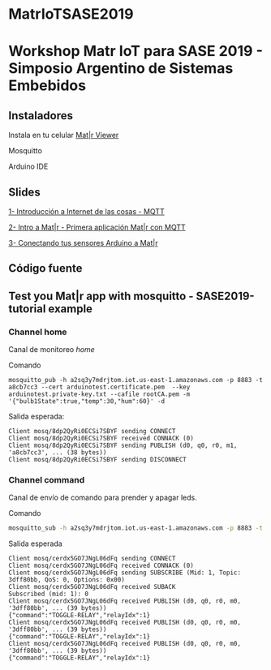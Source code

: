 # MatrIoTSASE2019

# Workshop Matr IoT para SASE 2019 - Simposio Argentino de Sistemas Embebidos 
## Instaladores

Instala en tu celular [Mat|r Viewer]( https://play.google.com/store/apps/details?id=com.inosur.matr)

Mosquitto

Arduino IDE 


## Slides

[1- Introducción a Internet de las cosas - MQTT](https://docs.google.com/presentation/d/1XVnJ0plecw3oD37Usjq8RfObKmwj6wM1WdNtZ2kQkAY/edit?usp=sharing)

[2- Intro a Mat|r - Primera aplicación Mat|r con MQTT ](https://docs.google.com/presentation/d/1dJMVf1PW2CSBLgxwoCogAXe8xh_dOTfB2xqBnLhkxLo/edit?usp=sharing)

[3- Conectando tus sensores Arduino a Mat|r](https://docs.google.com/presentation/d/1Q4N4KBDeaxzQqAz7rKdHzow87QbtEnnqmYwSne3ce-8/edit?usp=sharing)

## Código fuente



## Test you Mat|r app with mosquitto - SASE2019-tutorial example

### Channel home

Canal de monitoreo *home*

Comando

```
mosquitto_pub -h a2sq3y7mdrjtom.iot.us-east-1.amazonaws.com -p 8883 -t a8cb7cc3 --cert arduinotest.certificate.pem  --key arduinotest.private-key.txt --cafile rootCA.pem -m '{"bulb1State":true,"temp":30,"hum":60}' -d

```

Salida esperada:

```
Client mosq/8dp2QyRi0ECSi7SBYF sending CONNECT
Client mosq/8dp2QyRi0ECSi7SBYF received CONNACK (0)
Client mosq/8dp2QyRi0ECSi7SBYF sending PUBLISH (d0, q0, r0, m1, 'a8cb7cc3', ... (38 bytes))
Client mosq/8dp2QyRi0ECSi7SBYF sending DISCONNECT
```
### Channel command

Canal de envío de comando para prender y apagar leds.

Comando

```bash
mosquitto_sub -h a2sq3y7mdrjtom.iot.us-east-1.amazonaws.com -p 8883 -t 3dff80bb --cert arduinotest.certificate.pem  --key arduinotest.private-key.txt --cafile rootCA.pem -d
```
Salida esperada 
```
Client mosq/cerdx5GO7JNgL06dFq sending CONNECT
Client mosq/cerdx5GO7JNgL06dFq received CONNACK (0)
Client mosq/cerdx5GO7JNgL06dFq sending SUBSCRIBE (Mid: 1, Topic: 3dff80bb, QoS: 0, Options: 0x00)
Client mosq/cerdx5GO7JNgL06dFq received SUBACK
Subscribed (mid: 1): 0
Client mosq/cerdx5GO7JNgL06dFq received PUBLISH (d0, q0, r0, m0, '3dff80bb', ... (39 bytes))
{"command":"TOGGLE-RELAY","relayIdx":1}
Client mosq/cerdx5GO7JNgL06dFq received PUBLISH (d0, q0, r0, m0, '3dff80bb', ... (39 bytes))
{"command":"TOGGLE-RELAY","relayIdx":1}
Client mosq/cerdx5GO7JNgL06dFq received PUBLISH (d0, q0, r0, m0, '3dff80bb', ... (39 bytes))
{"command":"TOGGLE-RELAY","relayIdx":1}
```

